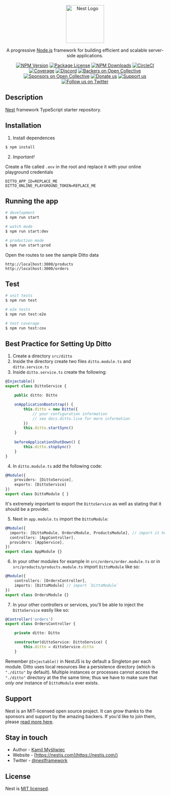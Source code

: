 <p align="center">
  <a href="http://nestjs.com/" target="blank"><img src="https://nestjs.com/img/logo-small.svg" width="120" alt="Nest Logo" /></a>
</p>

[circleci-image]: https://img.shields.io/circleci/build/github/nestjs/nest/master?token=abc123def456
[circleci-url]: https://circleci.com/gh/nestjs/nest
  
  <p align="center">A progressive <a href="http://nodejs.org" target="_blank">Node.js</a> framework for building efficient and scalable server-side applications.</p>
    <p align="center">
<a href="https://www.npmjs.com/~nestjscore" target="_blank"><img src="https://img.shields.io/npm/v/@nestjs/core.svg" alt="NPM Version" /></a>
<a href="https://www.npmjs.com/~nestjscore" target="_blank"><img src="https://img.shields.io/npm/l/@nestjs/core.svg" alt="Package License" /></a>
<a href="https://www.npmjs.com/~nestjscore" target="_blank"><img src="https://img.shields.io/npm/dm/@nestjs/common.svg" alt="NPM Downloads" /></a>
<a href="https://circleci.com/gh/nestjs/nest" target="_blank"><img src="https://img.shields.io/circleci/build/github/nestjs/nest/master" alt="CircleCI" /></a>
<a href="https://coveralls.io/github/nestjs/nest?branch=master" target="_blank"><img src="https://coveralls.io/repos/github/nestjs/nest/badge.svg?branch=master#9" alt="Coverage" /></a>
<a href="https://discord.gg/G7Qnnhy" target="_blank"><img src="https://img.shields.io/badge/discord-online-brightgreen.svg" alt="Discord"/></a>
<a href="https://opencollective.com/nest#backer" target="_blank"><img src="https://opencollective.com/nest/backers/badge.svg" alt="Backers on Open Collective" /></a>
<a href="https://opencollective.com/nest#sponsor" target="_blank"><img src="https://opencollective.com/nest/sponsors/badge.svg" alt="Sponsors on Open Collective" /></a>
  <a href="https://paypal.me/kamilmysliwiec" target="_blank"><img src="https://img.shields.io/badge/Donate-PayPal-ff3f59.svg" alt="Donate us"/></a>
    <a href="https://opencollective.com/nest#sponsor"  target="_blank"><img src="https://img.shields.io/badge/Support%20us-Open%20Collective-41B883.svg" alt="Support us"></a>
  <a href="https://twitter.com/nestframework" target="_blank"><img src="https://img.shields.io/twitter/follow/nestframework.svg?style=social&label=Follow" alt="Follow us on Twitter"></a>
</p>
  <!--[![Backers on Open Collective](https://opencollective.com/nest/backers/badge.svg)](https://opencollective.com/nest#backer)
  [![Sponsors on Open Collective](https://opencollective.com/nest/sponsors/badge.svg)](https://opencollective.com/nest#sponsor)-->

## Description

[Nest](https://github.com/nestjs/nest) framework TypeScript starter repository.

## Installation

1. Install dependences

```bash
$ npm install
```

2. _Important!_

Create a file called `.env` in the root and replace it with your online playground credentials 

```
DITTO_APP_ID=REPLACE_ME
DITTO_ONLINE_PLAYGROUND_TOKEN=REPLACE_ME
```


## Running the app

```bash
# development
$ npm run start

# watch mode
$ npm run start:dev

# production mode
$ npm run start:prod
```

Open the routes to see the sample Ditto data

```
http://localhost:3000/products
http://localhost:3000/orders
```

## Test

```bash
# unit tests
$ npm run test

# e2e tests
$ npm run test:e2e

# test coverage
$ npm run test:cov
```

## Best Practice for Setting Up Ditto

1. Create a directory `src/ditto`
2. Inside the directory create two files `ditto.module.ts` and `ditto.service.ts`
3. Inside `ditto.service.ts` create the following:

```ts
@Injectable()
export class DittoService {

    public ditto: Ditto

    onApplicationBootstrap() {
        this.ditto = new Ditto({
            // your configuration information
            // see docs.ditto.live for more information
        })
        this.ditto.startSync()
    }
    
    beforeApplicationShutDown() {
        this.ditto.stopSync()
    }
}
```

4. In `ditto.module.ts` add the following code:

```ts
@Module({ 
    providers: [DittoService],
    exports: [DittoService]
})
export class DittoModule { }
```

It's extremely important to export the `DittoService` as well as stating that it should be a provider.

5. Next in `app.module.ts` import the `DittoModule`:

```ts
@Module({
  imports: [DittoModule, OrdersModule, ProductsModule], // import it here
  controllers: [AppController],
  providers: [AppService],
})
export class AppModule {}
```

6. In your other modules for example in `src/orders/order.module.ts` or in `src/products/products.module.ts` import `DittoModule` like so:

```ts
@Module({
    controllers: [OrdersController],
    imports: [DittoModule] // import `DittoModule`
})
export class OrdersModule {}
```

7. In your other controllers or services, you'll be able to inject the `DittoService` easily like so:

```ts
@Controller('orders')
export class OrdersController {

    private ditto: Ditto

    constructor(dittoService: DittoService) {
        this.ditto = dittoService.ditto
    }

```

Remember `@Injectable()` in NestJS is by default a Singleton per each module. Ditto uses local resources like a persistence directory (which is `"./ditto"` by default). Multiple instances or processes cannot access the `"./ditto"` directory at the the same time; thus we have to make sure that _only one_ instance of `DittoModule` ever exists.

## Support

Nest is an MIT-licensed open source project. It can grow thanks to the sponsors and support by the amazing backers. If you'd like to join them, please [read more here](https://docs.nestjs.com/support).

## Stay in touch

- Author - [Kamil Myśliwiec](https://twitter.com/kammysliwiec)
- Website - [https://nestjs.com](https://nestjs.com/)
- Twitter - [@nestframework](https://twitter.com/nestframework)

## License

  Nest is [MIT licensed](https://github.com/nestjs/nest/blob/master/LICENSE).
